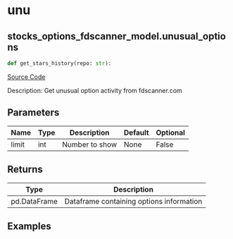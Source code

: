 # unu

## stocks_options_fdscanner_model.unusual_options

```python
def get_stars_history(repo: str):
```
[Source Code](https://github.com/OpenBB-finance/OpenBBTerminal/tree/main/openbb_terminal/stocks/options/fdscanner_model.py#L17)

Description: Get unusual option activity from fdscanner.com

## Parameters

| Name | Type | Description | Default | Optional |
| ---- | ---- | ----------- | ------- | -------- |
| limit | int | Number to show | None | False |

## Returns

| Type | Description |
| ---- | ----------- |
| pd.DataFrame | Dataframe containing options information |

## Examples

